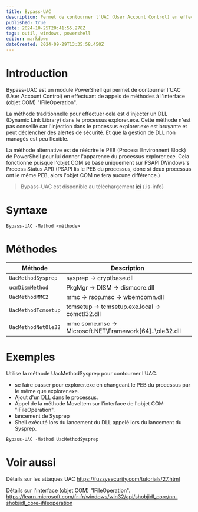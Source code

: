 ```yaml
---
title: Bypass-UAC
description: Permet de contourner l'UAC (User Account Control) en effectuant de appels de méthodes à l'interface (objet COM) "IFileOperation".
published: true
date: 2024-10-25T20:41:55.278Z
tags: outil, windows, powershell
editor: markdown
dateCreated: 2024-09-29T13:35:58.450Z
---
```


# Introduction

Bypass-UAC est un module PowerShell qui permet de contourner l'UAC (User Account Control) en effectuant de appels de méthodes à l'interface (objet COM) "IFileOperation".

La méthode traditionnelle pour effectuer cela est d'injecter un DLL (Dynamic Link Library) dans le processus explorer.exe. Cette méthode n'est pas conseillé car l'injection dans le processus explorer.exe est bruyante et peut déclencher des alertes de sécurité. Et que la gestion de DLL non managés est peu flexible.

La méthode alternative est de réécrire le PEB (Process Environnent Block) de PowerShell pour lui donner l'apparence du processus explorer.exe. Cela fonctionne puisque l'objet COM se base uniquement sur PSAPI (Windows's Process Status API) (PSAPI lis le PEB du processus, donc si deux processus ont le même PEB, alors l'objet COM ne fera aucune différence.)

> Bypass-UAC est disponible au téléchargement [ici](https://github.com/FuzzySecurity/PowerShell-Suite/tree/master/Bypass-UAC)
> {.is-info}

# Syntaxe

`Bypass-UAC -Method <méthode>`

# Méthodes

| Méthode             | Description                                             |
| ------------------- | ------------------------------------------------------- |
| `UacMethodSysprep`  | sysprep -> cryptbase.dll                                |
| `ucmDismMethod`     | PkgMgr -> DISM -> dismcore.dll                          |
| `UacMethodMMC2`     | mmc -> rsop.msc -> wbemcomn.dll                         |
| `UacMethodTcmsetup` | tcmsetup -> tcmsetup.exe.local -> comctl32.dll          |
| `UacMethodNetOle32` | mmc some.msc -> Microsoft.NET\Framework[64]..\ole32.dll |

# Exemples

Utilise la méthode UacMethodSysprep pour contourner l'UAC.

- se faire passer pour explorer.exe en changeant le PEB du processus par le même que explorer.exe.
- Ajout d'un DLL dans le processus.
- Appel de la méthode MoveItem sur l'interface de l'objet COM "IFileOperation".
- lancement de Sysprep
- Shell exécuté lors du lancement du DLL appelé lors du lancement du Sysprep.

`Bypass-UAC -Method UacMethodSysprep`

# Voir aussi

Détails sur les attaques UAC
https://fuzzysecurity.com/tutorials/27.html

Détails sur l'interface (objet COM) "IFileOperation".
https://learn.microsoft.com/fr-fr/windows/win32/api/shobjidl_core/nn-shobjidl_core-ifileoperation

